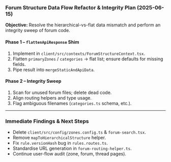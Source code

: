 ### Forum Structure Data Flow Refactor & Integrity Plan (2025-06-15)

**Objective:** Resolve the hierarchical-vs-flat data mismatch and perform an integrity sweep of forum code.

#### Phase 1 – `flattenApiResponse` Shim
1. Implement in `client/src/contexts/ForumStructureContext.tsx`.
2. Flatten `primaryZones` / `categories` → flat list; ensure defaults for missing fields.
3. Pipe result into `mergeStaticAndApiData`.

#### Phase 2 – Integrity Sweep
1. Scan for unused forum files; delete dead code.
2. Align routing helpers and type usage.
3. Flag ambiguous filenames (`categories.ts` schema, etc.).

---

### Immediate Findings & Next Steps

* Delete `client/src/config/zones.config.ts` & `forum-search.tsx`.
* Remove `mapToHierarchicalStructure` helper.
* Fix `rule.versionHash` bug in `rules.routes.ts`.
* Standardise URL generation in `forum-routing-helper.ts`.
* Continue user-flow audit (zone, forum, thread pages). 